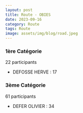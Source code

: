 ```yaml
---
layout: post
title: Route - OBIES
date: 2023-09-16
category: Route
tags: Route
image: assets/img/blog/road.jpeg
---
```


### 1ère Catégorie
22 participants
- DEFOSSE HERVE : 17

### 3ème Catégorie
61 participants
- DEFER OLIVIER : 34
